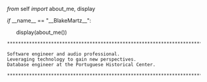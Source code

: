 _from_ self _import_ about\_me, display
<br>

_if_ \_\_name\_\_ == "\_\_BlakeMartz\_\_":

  &nbsp;&nbsp;&nbsp;&nbsp;&nbsp;&nbsp;display(about\_me())


    *****************************************************************************************************************************************************************************************************************************
 
    Software engineer and audio professional.
    Leveraging technology to gain new perspectives.
    Database engineer at the Portuguese Historical Center.
     
    *****************************************************************************************************************************************************************************************************************************
